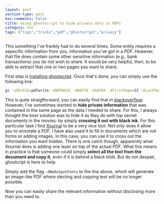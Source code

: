 ```yaml
---
layout: post
section-type: post
has-comments: False
title: Using ghostscript to hide private data in PDFs
category: tnt
tags: ["tips","tricks","pdf","ghostscript","privacy"]
---
```


This something I've frankly had to do several times. Some entity requires a sepecific information from you, information you've got in a PDF. However, that file does contain some other sensitive information (e.g., bank transactions) you do not wish to share. It would be very helpful, then, to be able to extract that one or two pages you want to share.

First step is [installing ghostscript](https://ghostscript.readthedocs.io/en/latest/Install.html). Once that's done, you can simply use the following line:

```bash
gs -sDEVICE=pdfwrite -dNOPAUSE -dBATCH -dSAFER -dFirstPage=22 -dLastPage=36 -sOutputFile=outfile.pdf inputfile.pdf 

```

This is quite straigtforward, you can easily find that in [stackoverflow](https://stackoverflow.com/questions/10228592/splitting-a-pdf-with-ghostscript). However, I've sometimes wanted to **hide private information** that was contained in the same page as the data I needed to share. For this, I always thought the best solution was to hide it as they do with top secret documents in the movies: by simply **crossing it out with black ink**. For this particular task I find [Xournal](https://xournalpp.github.io/) to be a very nice tool. Not only does it allow you to annotate a PDF, I have also used it to fill in documents which are not forms or adding images. In this case, you can use it to cross out the information you want hidden. There is one catch though, apparently what Xournal does is adding one layer on top of the actual PDF. What this means in practice is that someone could simply **select all the text from the document and copy it**, even if it is behind a black blob. But do not despair, ghostcript is here to help. 


Simply add the flag `-dNoOutputFonts` to the line above, which will generate an image-like PDF where slecting and copying text will be no longer possible.

Now you can easily share the relevant information without disclosing more than you need to. 